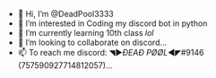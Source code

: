- 👋 Hi, I’m @DeadPool3333
- 👀 I’m interested in Coding my discord bot in python
- 🌱 I’m currently learning 10th class *lol*
- 💞️ I’m looking to collaborate on discord...
- 📫 To reach me discord: ◥▶_ĐEAĐ PØØL_◀◤#9146 (757590927714812057)...

<!---
DeadPool3333/DeadPool3333 is a ✨ special ✨ repository because its `README.md` (this file) appears on your GitHub profile.
You can click the Preview link to take a look at your changes.
--->
